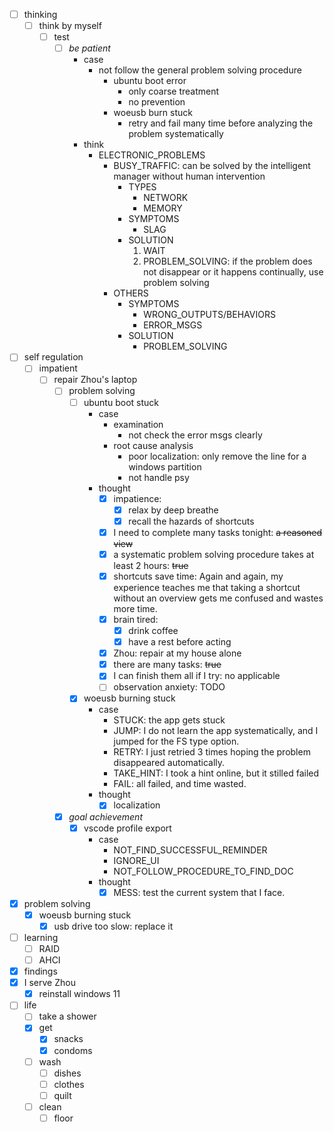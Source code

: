 - [ ] thinking
    - [ ] think by myself
        - [ ] test
            - [ ] *be patient*
                - case
                    - not follow the general problem solving procedure
                        - ubuntu boot error
                            - only coarse treatment
                            - no prevention
                        - woeusb burn stuck
                            - retry and fail many time before analyzing the problem systematically
                - think
                    - ELECTRONIC_PROBLEMS
                        - BUSY_TRAFFIC: can be solved by the intelligent manager without human intervention
                            - TYPES
                                - NETWORK
                                - MEMORY
                            - SYMPTOMS
                                - SLAG
                            - SOLUTION
                                1. WAIT
                                2. PROBLEM_SOLVING: if the problem does not disappear or it happens continually, use problem solving
                        - OTHERS
                            - SYMPTOMS
                                - WRONG_OUTPUTS/BEHAVIORS
                                - ERROR_MSGS
                            - SOLUTION
                                - PROBLEM_SOLVING
- [ ] self regulation
    - [ ] impatient
        - [ ] repair Zhou's laptop
            - [ ] problem solving
                - [ ] ubuntu boot stuck
                    - case
                        - examination
                            - not check the error msgs clearly
                        - root cause analysis
                            - poor localization: only remove the line for a windows partition
                            - not handle psy
                    - thought
                        - [x] impatience: 
                            - [x] relax by deep breathe
                            - [x] recall the hazards of shortcuts
                        - [x] I need to complete many tasks tonight: ~~a reasoned view~~
                        - [x] a systematic problem solving procedure takes at least 2 hours: ~~true~~
                        - [x] shortcuts save time: Again and again, my experience teaches me that taking a shortcut without an overview gets me confused and wastes more time.
                        - [x] brain tired: 
                            - [x] drink coffee
                            - [x] have a rest before acting
                        - [x] Zhou: repair at my house alone
                        - [x] there are many tasks: ~~true~~
                        - [x] I can finish them all if I try: no applicable
                        - [ ] observation anxiety: TODO
                - [x] woeusb burning stuck
                    - case
                        - STUCK: the app gets stuck
                        - JUMP: I do not learn the app systematically, and I jumped for the FS type option.
                        - RETRY: I just retried 3 times hoping the problem disappeared automatically.
                        - TAKE_HINT: I took a hint online, but it stilled failed
                        - FAIL: all failed, and time wasted.
                    - thought
                        - [x] localization
            - [x] *goal achievement*
                - [x] vscode profile export
                    - case
                        - NOT_FIND_SUCCESSFUL_REMINDER
                        - IGNORE_UI
                        - NOT_FOLLOW_PROCEDURE_TO_FIND_DOC
                    - thought
                        - [x] MESS: test the current system that I face.
- [x] problem solving
    - [x] woeusb burning stuck
        - [x] usb drive too slow: replace it
- [ ] learning
    - [ ] RAID
    - [ ] AHCI
- [x] findings
- [x] I serve Zhou
    - [x] reinstall windows 11
- [ ] life
    - [ ] take a shower
    - [x] get
        - [x] snacks
        - [x] condoms
    - [ ] wash
        - [ ] dishes
        - [ ] clothes
        - [ ] quilt
    - [ ] clean
        - [ ] floor